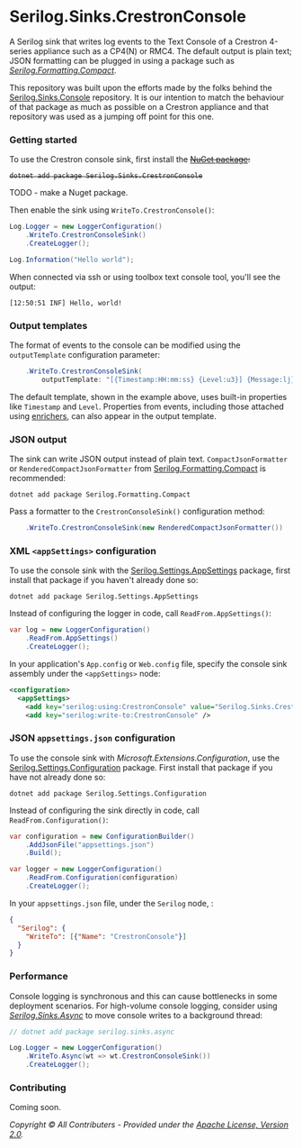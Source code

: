 # Serilog.Sinks.CrestronConsole 

A Serilog sink that writes log events to the Text Console of a Crestron 4-series appliance such as a CP4(N) or RMC4. The default output is plain text; JSON formatting can be plugged in using a package such as [_Serilog.Formatting.Compact_](https://github.com/serilog/serilog-formatting-compact).

This repository was built upon the efforts made by the folks behind the [Serilog.Sinks.Console](https://github.com/serilog/serilog-sinks-console) repository. It is our intention to match the behaviour of that package as much as possible on a Crestron appliance and that repository was used as a jumping off point for this one.

### Getting started

To use the Crestron console sink, first install the <s>[NuGet package](https://nuget.org/packages/serilog.sinks.crestronconsole):

```shell
dotnet add package Serilog.Sinks.CrestronConsole
```
</s>

TODO - make a Nuget package.

Then enable the sink using `WriteTo.CrestronConsole()`:

```csharp
Log.Logger = new LoggerConfiguration()
    .WriteTo.CrestronConsoleSink()
    .CreateLogger();

Log.Information("Hello world");
```

When connected via ssh or using toolbox text console tool, you'll see the output:

```
[12:50:51 INF] Hello, world!
```

### Output templates

The format of events to the console can be modified using the `outputTemplate` configuration parameter:

```csharp
    .WriteTo.CrestronConsoleSink(
        outputTemplate: "[{Timestamp:HH:mm:ss} {Level:u3}] {Message:lj}{NewLine}{Exception}")
```

The default template, shown in the example above, uses built-in properties like `Timestamp` and `Level`. Properties from events, including those attached using [enrichers](https://github.com/serilog/serilog/wiki/Enrichment), can also appear in the output template.

### JSON output

The sink can write JSON  output instead of plain text. `CompactJsonFormatter` or `RenderedCompactJsonFormatter` from [Serilog.Formatting.Compact](https://github.com/serilog/serilog-formatting-compact) is recommended:

```shell
dotnet add package Serilog.Formatting.Compact
```

Pass a formatter to the `CrestronConsoleSink()` configuration method:

```csharp
    .WriteTo.CrestronConsoleSink(new RenderedCompactJsonFormatter())
```

### XML `<appSettings>` configuration

To use the console sink with the [Serilog.Settings.AppSettings](https://github.com/serilog/serilog-settings-appsettings) package, first install that package if you haven't already done so:

```shell
dotnet add package Serilog.Settings.AppSettings
```

Instead of configuring the logger in code, call `ReadFrom.AppSettings()`:

```csharp
var log = new LoggerConfiguration()
    .ReadFrom.AppSettings()
    .CreateLogger();
```

In your application's `App.config` or `Web.config` file, specify the console sink assembly under the `<appSettings>` node:

```xml
<configuration>
  <appSettings>
    <add key="serilog:using:CrestronConsole" value="Serilog.Sinks.CrestronConsole" />
    <add key="serilog:write-to:CrestronConsole" />
```


### JSON `appsettings.json` configuration

To use the console sink with _Microsoft.Extensions.Configuration_, use the [Serilog.Settings.Configuration](https://github.com/serilog/serilog-settings-configuration) package. First install that package if you have not already done so:

```shell
dotnet add package Serilog.Settings.Configuration
```

Instead of configuring the sink directly in code, call `ReadFrom.Configuration()`:

```csharp
var configuration = new ConfigurationBuilder()
    .AddJsonFile("appsettings.json")
    .Build();

var logger = new LoggerConfiguration()
    .ReadFrom.Configuration(configuration)
    .CreateLogger();
```

In your `appsettings.json` file, under the `Serilog` node, :
```json
{
  "Serilog": {
    "WriteTo": [{"Name": "CrestronConsole"}]
  }
}
```


### Performance

Console logging is synchronous and this can cause bottlenecks in some deployment scenarios. For high-volume console logging, consider using [_Serilog.Sinks.Async_](https://github.com/serilog/serilog-sinks-async) to move console writes to a background thread:

```csharp
// dotnet add package serilog.sinks.async

Log.Logger = new LoggerConfiguration()
    .WriteTo.Async(wt => wt.CrestronConsoleSink())
    .CreateLogger();
```

### Contributing

Coming soon.


_Copyright &copy; All Contributers - Provided under the [Apache License, Version 2.0](http://apache.org/licenses/LICENSE-2.0.html)._
